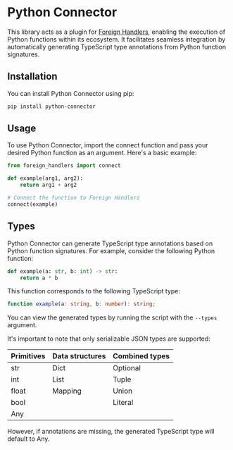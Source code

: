 # Python Connector

This library acts as a plugin for [Foreign Handlers](https://github.com/ForeignHandlers/foreign-handlers), enabling the execution of Python functions within its ecosystem. It facilitates seamless integration by automatically generating TypeScript type annotations from Python function signatures.

## Installation

You can install Python Connector using pip:

```bash
pip install python-connector
```

## Usage

To use Python Connector, import the connect function and pass your desired Python function as an argument. Here's a basic example:

```python
from foreign_handlers import connect

def example(arg1, arg2):
    return arg1 + arg2

# Connect the function to Foreign Handlers
connect(example)
```

## Types

Python Connector can generate TypeScript type annotations based on Python function signatures. For example, consider the following Python function:

```python
def example(a: str, b: int) -> str:
    return a * b
```

This function corresponds to the following TypeScript type:

```ts
function example(a: string, b: number): string;
```

You can view the generated types by running the script with the `--types` argument.

It's important to note that only serializable JSON types are supported:

| Primitives | Data structures | Combined types |
| ---------- | --------------- | -------------- |
| str        | Dict            | Optional       |
| int        | List            | Tuple          |
| float      | Mapping         | Union          |
| bool       |                 | Literal        |
| Any        |                 |                |

However, if annotations are missing, the generated TypeScript type will default to Any.
